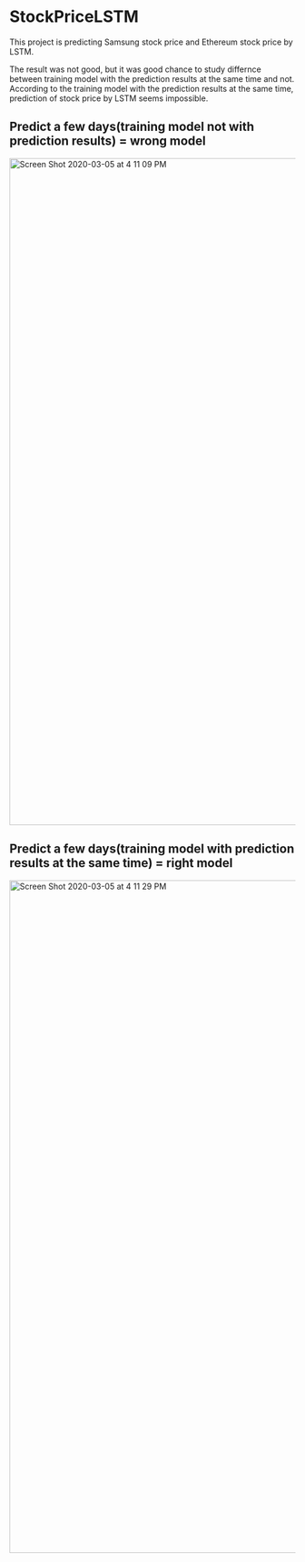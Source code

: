 # StockPriceLSTM

This project is predicting Samsung stock price and Ethereum stock price by LSTM. 

The result was not good, but it was good chance to study differnce between training model with the prediction results at the same time and not.
According to the training model with the prediction results at the same time, prediction of stock price by LSTM seems impossible.

## Predict a few days(training model not with prediction results) = wrong model
<img width="1173" alt="Screen Shot 2020-03-05 at 4 11 09 PM" src="https://user-images.githubusercontent.com/40285946/75956878-30b29180-5efc-11ea-82da-4a36e22bb83a.png">

## Predict a few days(training model with prediction results at the same time) = right model
<img width="1183" alt="Screen Shot 2020-03-05 at 4 11 29 PM" src="https://user-images.githubusercontent.com/40285946/75956894-360fdc00-5efc-11ea-9aa4-9e43317deb28.png">

